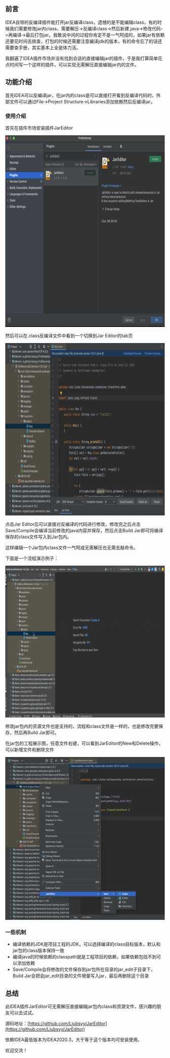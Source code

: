 ## 前言
IDEA自带的反编译插件能打开jar反编译class，遗憾的是不能编辑class，有的时候我们需要修改jar内class，需要解压->反编译class->然后新建.java->修改代码->再编译->最后打包jar。我敢说中间的过程你肯定不是一气呵成的，如果jar有依赖还要花时间去排查，打包的时候还需要注意编译jdk的版本，有的命令忘了的话还需要查手册，其实基本上全是体力活。

我翻遍了IDEA插件市场并没有找到合适的直接编辑jar的插件，于是我打算简单花点时间写一个这样的插件，可以实现无需解压直接编辑jar内的文件。


## 功能介绍
首先IDEA可以反编译jar，在jar内的class是可以直接打开看到反编译代码的，外部文件可以通过File->Project Structure->Libraries添加依赖然后反编译jar。

### 使用介绍
首先在插件市场安装插件JarEditor

<img src="./img/JarEditor_install.png" width="800" height="606" />

然后可以在.class反编译文件中看到一个切换到Jar Editor的tab页

<img src="./img/JarEditor_main.png" width="800" height="545" />

点击Jar Editor后可以直接对反编译的代码进行修改，修改完之后点击Save/Compile会编译当前修改的java内容并保存，然后点击Build Jar即可将编译保存的class文件写入到Jar包内。

这样编辑一个Jar包内class文件一气呵成无需解压也无需去敲命令。

下面是一个流程演示例子：

<img src="./img/JarEditor_demo.gif" width="800" height="480" />

修改jar包内的资源文件也是支持的，流程和class文件是一样的，也是修改完要保存，然后再Build Jar即可。

在jar包的工程展示图，任意文件右键，可以看到JarEditor的New和Delete操作，可以新增文件和删除文件

<img src="./img/JarEditor_new_delete.png" width="550" height="515" />

<br>

### 一些机制
- 编译依赖的JDK是项目工程的JDK，可以选择编译的class目标版本，默认和jar包的class版本保持一致
- 编译java的时候依赖的classpath就是工程项目的依赖，如果依赖包找不到可以添加依赖
- Save/Compile会将修改的文件保存到jar包所在目录的jar_edit子目录下，Build Jar会把会jar_edit目录的文件增量写入jar，最后再删除这个目录
  
## 总结
此IDEA插件JarEditor可无需解压直接编辑jar包内class和资源文件，感兴趣的朋友可以去试试。

源码地址：[https://github.com/Liubsyy/JarEditor](https://github.com/Liubsyy/JarEditor)

依赖IDEA最低版本为IDEA2020.3，大于等于这个版本均可安装使用。

欢迎交流！

